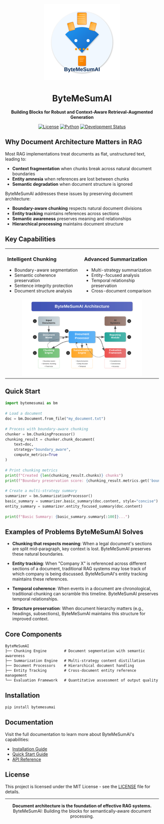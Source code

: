 <p align="center">
  <img src="https://raw.githubusercontent.com/kris-nale314/bytemesumai/main/docs/images/logo.svg" alt="ByteMeSumAI Logo" width="250"/>
</p>

<h1 align="center">ByteMeSumAI</h1>
<p align="center"><strong>Building Blocks for Robust and Context-Aware Retrieval-Augmented Generation</strong></p>

<p align="center">
  <a href="https://github.com/kris-nale314/bytemesumai/blob/main/LICENSE"><img src="https://img.shields.io/badge/license-MIT-blue" alt="License"></a>
  <a href="#"><img src="https://img.shields.io/badge/python-3.8%2B-blue" alt="Python"></a>
  <a href="#"><img src="https://img.shields.io/badge/status-alpha-orange" alt="Development Status"></a>
</p>

## Why Document Architecture Matters in RAG

Most RAG implementations treat documents as flat, unstructured text, leading to:

- **Context fragmentation** when chunks break across natural document boundaries
- **Entity amnesia** when references are lost between chunks
- **Semantic degradation** when document structure is ignored

ByteMeSumAI addresses these issues by preserving document architecture:

- **Boundary-aware chunking** respects natural document divisions
- **Entity tracking** maintains references across sections
- **Semantic awareness** preserves meaning and relationships
- **Hierarchical processing** maintains document structure

## Key Capabilities

<table>
<tr>
<td width="50%">

### Intelligent Chunking
- Boundary-aware segmentation
- Semantic coherence preservation
- Sentence integrity protection
- Document structure analysis

</td>
<td width="50%">

### Advanced Summarization
- Multi-strategy summarization
- Entity-focused analysis
- Temporal relationship preservation
- Cross-document comparison

</td>
</tr>
<tr>
<td colspan="2" align="center">
<img src="https://raw.githubusercontent.com/kris-nale314/bytemesumai/main/docs/images/architecture.svg" alt="ByteMeSumAI Architecture" width="80%"/>
</td>
</tr>
</table>

## Quick Start

```python
import bytemesumai as bm

# Load a document
doc = bm.Document.from_file("my_document.txt")

# Process with boundary-aware chunking
chunker = bm.ChunkingProcessor()
chunking_result = chunker.chunk_document(
    text=doc,
    strategy="boundary_aware",
    compute_metrics=True
)

# Print chunking metrics
print(f"Created {len(chunking_result.chunks)} chunks")
print(f"Boundary preservation score: {chunking_result.metrics.get('boundary_preservation_score', 'N/A')}")

# Create a multi-strategy summary
summarizer = bm.SummarizationProcessor()
basic_summary = summarizer.basic_summary(doc.content, style="concise")
entity_summary = summarizer.entity_focused_summary(doc.content)

print(f"Basic Summary: {basic_summary.summary[:100]}...")
```

## Examples of Problems ByteMeSumAI Solves

- **Chunking that respects meaning**: When a legal document's sections are split mid-paragraph, key context is lost. ByteMeSumAI preserves these natural boundaries.

- **Entity tracking**: When "Company X" is referenced across different sections of a document, traditional RAG systems may lose track of which company is being discussed. ByteMeSumAI's entity tracking maintains these references.

- **Temporal coherence**: When events in a document are chronological, traditional chunking can scramble this timeline. ByteMeSumAI preserves temporal relationships.

- **Structure preservation**: When document hierarchy matters (e.g., headings, subsections), ByteMeSumAI maintains this structure for improved context.

## Core Components

```
ByteMeSumAI
├── Chunking Engine        # Document segmentation with semantic awareness
├── Summarization Engine   # Multi-strategy content distillation
├── Document Processors    # Hierarchical document handling
├── Entity Tracking        # Cross-document entity reference management
└── Evaluation Framework   # Quantitative assessment of output quality
```

## Installation

```bash
pip install bytemesumai
```

## Documentation

Visit the full documentation to learn more about ByteMeSumAI's capabilities:

- [Installation Guide](https://github.com/kris-nale314/bytemesumai/blob/main/docs/installation.md)
- [Quick Start Guide](https://github.com/kris-nale314/bytemesumai/blob/main/docs/quickstart.md)
- [API Reference](https://github.com/kris-nale314/bytemesumai/blob/main/docs/api/document.md)

## License

This project is licensed under the MIT License - see the [LICENSE](https://github.com/kris-nale314/bytemesumai/blob/main/LICENSE) file for details.

---

<p align="center">
<strong>Document architecture is the foundation of effective RAG systems.</strong><br>
ByteMeSumAI: Building the blocks for semantically-aware document processing.
</p>